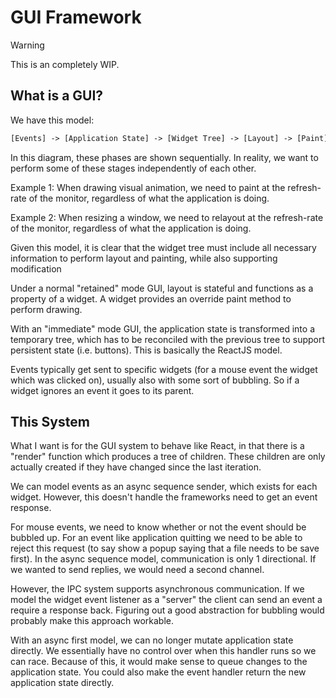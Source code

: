 # GUI Framework

> [!WARNING]
> This is an completely WIP.

## What is a GUI?

We have this model:

```txt
[Events] -> [Application State] -> [Widget Tree] -> [Layout] -> [Paint]
```

In this diagram, these phases are shown sequentially. In reality, we want to perform some of these stages independently
of each other.

Example 1: When drawing visual animation, we need to paint at the refresh-rate of the monitor, regardless of what the
application is doing.

Example 2: When resizing a window, we need to relayout at the refresh-rate of the monitor, regardless of what the
application is doing.

Given this model, it is clear that the widget tree must include all necessary information to perform layout and
painting, while also supporting modification

Under a normal "retained" mode GUI, layout is stateful and functions as a property of a widget. A widget provides an
override paint method to perform drawing.

With an "immediate" mode GUI, the application state is transformed into a temporary tree, which has to be reconciled
with the previous tree to support persistent state (i.e. buttons). This is basically the ReactJS model.

Events typically get sent to specific widgets (for a mouse event the widget which was clicked on), usually also with
some sort of bubbling. So if a widget ignores an event it goes to its parent.

## This System

What I want is for the GUI system to behave like React, in that there is a "render" function which produces a tree of
children. These children are only actually created if they have changed since the last iteration.

We can model events as an async sequence sender, which exists for each widget. However, this doesn't handle the
frameworks need to get an event response.

For mouse events, we need to know whether or not the event should be bubbled up. For an event like application quitting
we need to be able to reject this request (to say show a popup saying that a file needs to be save first). In the async
sequence model, communication is only 1 directional. If we wanted to send replies, we would need a second channel.

However, the IPC system supports asynchronous communication. If we model the widget event listener as a "server" the
client can send an event a require a response back. Figuring out a good abstraction for bubbling would probably make
this approach workable.

With an async first model, we can no longer mutate application state directly. We essentially have no control over when
this handler runs so we can race. Because of this, it would make sense to queue changes to the application state. You
could also make the event handler return the new application state directly.
